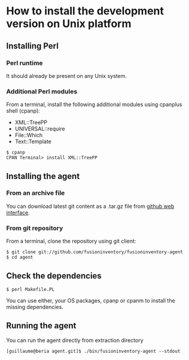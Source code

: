 # How to install the development version on Unix platform


## Installing Perl

### Perl runtime

It should already be present on any Unix system.

### Additional Perl modules

From a terminal, install the following additional modules using cpanplus shell (cpanp):

* XML::TreePP
* UNIVERSAL::require
* File::Which
* Text::Template

``` shell
$ cpanp
CPAN Terminal> install XML::TreePP
```

## Installing the agent

### From an archive file

You can download latest git content as a .tar.gz file from [github web interface](https://github.com/fusioninventory/fusioninventory-agent/downloads).

### From git repository

From a terminal, clone the repository using git client:

``` shell
$ git clone git://github.com/fusioninventory/fusioninventory-agent
$ cd agent
```

## Check the dependencies

``` shell
$ perl Makefile.PL
```

You can use either, your OS packages, cpanp or cpanm to install the missing dependencies.

## Running the agent

You can run the agent directly from extraction directory

``` shell
[guillaume@beria agent.git]$ ./bin/fusioninventory-agent --stdout
```
